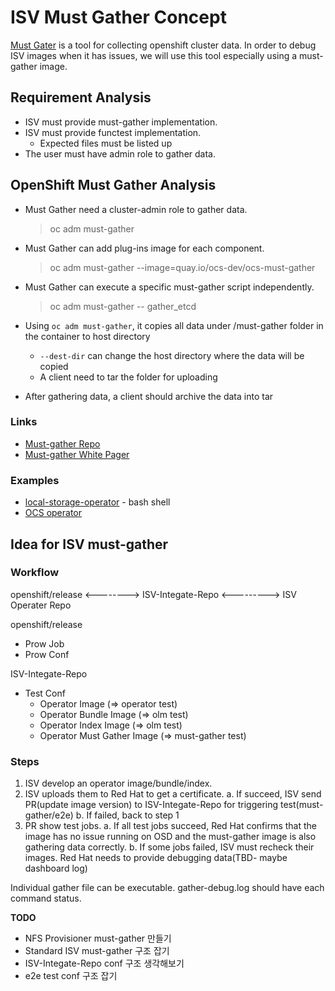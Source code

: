 # ISV Must Gather Concept

[Must Gater](https://github.com/openshift/must-gather) is a tool for collecting openshift cluster data. 
In order to debug ISV images when it has issues, we will use this tool especially using a must-gather image. 



## Requirement Analysis
- ISV must provide must-gather implementation.
- ISV must provide functest implementation.
  - Expected files must be listed up
- The user must have admin role to gather data.


## OpenShift Must Gather Analysis
- Must Gather need a cluster-admin role to gather data.
  > oc adm must-gather

- Must Gather can add plug-ins image for each component.
  > oc adm must-gather --image=quay.io/ocs-dev/ocs-must-gather

- Must Gather can execute a specific must-gather script independently.
  > oc adm must-gather -- gather_etcd

- Using `oc adm must-gather`, it copies all data under /must-gather folder in the container to host directory
    - `--dest-dir` can change the host directory where the data will be copied
  - A client need to tar the folder for uploading
- After gathering data, a client should archive the data into tar 



### Links
- [Must-gather Repo](https://github.com/openshift/must-gather)
- [Must-gather White Pager](https://github.com/openshift/enhancements/blob/master/enhancements/oc/must-gather.md)

### Examples ###
- [local-storage-operator](https://github.com/openshift/local-storage-operator/blob/master/must-gather/gather) - bash shell 
- [OCS operator](https://github.com/openshift/ocs-operator/tree/master/must-gather)


## Idea for ISV must-gather

### Workflow

openshift/release  <--------> ISV-Integate-Repo <---------> ISV Operater Repo

openshift/release
- Prow Job
- Prow Conf

ISV-Integate-Repo
- Test Conf
  - Operator Image (=> operator test)
  - Operator Bundle Image (=> olm test)
  - Operator Index Image (=> olm test)
  - Operator Must Gather Image (=> must-gather test)

### Steps
1. ISV develop an operator image/bundle/index.
2. ISV uploads them to Red Hat to get a certificate.
   a. If succeed, ISV send PR(update image version) to ISV-Integate-Repo for triggering test(must-gather/e2e)
   b. If failed, back to step 1
3. PR show test jobs.
   a. If all test jobs succeed, Red Hat confirms that the image has no issue running on OSD and the must-gather image is also gathering data correctly.
   b. If some jobs failed, ISV must recheck their images. Red Hat needs to provide debugging data(TBD- maybe dashboard log)



Individual gather file can be executable.
gather-debug.log should have each command status.

**TODO**
- NFS Provisioner must-gather 만들기
- Standard ISV must-gather 구조 잡기
- ISV-Integate-Repo conf 구조 생각해보기
- e2e test conf 구조 잡기





